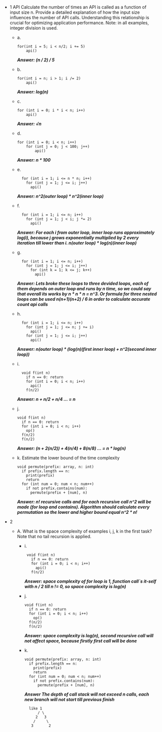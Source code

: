 - 1 API
Calculate the number of times an API is called as a function of input size n.
Provide a detailed explanation of how the input size influences the number of
API calls. Understanding this relationship is crucial for optimizing application
performance. Note: in all examples, integer division is used.
  - a.
    
        for(int i = 5; i < n/2; i += 5)
            api()
        

    ***Answer: (n / 2) / 5***
  - b. 
        
        for(int i = n; i > 1; i /= 2)
            api()
        
    ***Answer: log(n)***
  - c.
        
        for (int i = 0; i * i < n; i++)
            api()

    ***Answer: &#8730;n***
  - d.
     
        for (int i = 0; i < n; i++)
            for (int j = 0; j < 100; j++)
                api()

    ***Answer: n * 100***
  - e. 
  
          for (int i = 1; i <= n * n; i++)
            for (int j = 1; j <= i; j++)
              api()

    ***Answer: n^2(outer loop) * n^2(inner loop)***
  - f. 
  
          for (int i = 1; i <= n; i++)
            for (int j = 1; j < i; j *= 2)
              api()

    ***Answer: For each i from outer loop, inner loop runs approximately log(i), because j grows exponentially multiplied by 2 every iteration till lower than i. n(outer loop) * log(n)(inner loop)***
  - g.
  
          for (int i = 1; i <= n; i++)
            for (int j = 1; j <= i; j++)
              for (int k = 1; k <= j; k++)
                api()

    ***Answer: Lets broke these loops to three devided loops, each of them depends on outer loop and runs by n time, so we could say that overall its works by n * n * n = n^3. Or formula for three nested loops can be used n(n+1)(n+2) / 6 in order to calculate accurate count api calls***

  - h.
  
          for (int i = 1; i <= n; i++)
            for (int j = 1; j <= n; j += i)
              api()
            for (int j = 1; j <= i; j++)
              api()

    ***Answer: n(outer loop) * (log(n)(first inner loop) + n^2(second inner loop))***

  - i.
  
          void f(int n)
            if n == 0: return
            for (int i = 0; i < n; i++)
              api()
            f(n/2)

    ***Answer: n + n/2 + n/4 ... = n***

  - j. 
  
        void f(int n)
          if n == 0: return
          for (int i = 0; i < n; i++)
            op()
          f(n/2)
          f(n/2)

    ***Answer:  (n + 2(n/2)) + 4(n/4) + 8(n/8) ... = n * log(n)***

  - k. Estimate the lower bound of the time complexity
  
        void permute(prefix: array, n: int)
          if prefix.length == n:
            print(prefix)
            return
          for (int num = 0; num < n; num++)
            if not prefix.contains(num):
              permute(prefix + [num], n)

    ***Answer: n! recursive calls  and for each recursive call n^2 will be made (for loop and contains). Algorithm should calculate every permutation so the lower and higher bound equal n^2 * n!***

- 2
  - A. What is the space complexity of examples i, j, k in the first task? Note
      that no tail recursion is applied.
       - i. 
      
              void f(int n)
                if n == 0: return
                for (int i = 0; i < n; i++)
                  api()
                f(n/2)
          
          ***Answer: space complexity of for loop is 1, function call`s it-self with n / 2 till n != 0, so space complexity is log(n)***
      - j.

            void f(int n)
              if n == 0: return
              for (int i = 0; i < n; i++)
                op()
              f(n/2)
              f(n/2)

          ***Answer: space complexity is log(n), second recursive call will not affect space, because firstly first call will be done***

      - k.

            void permute(prefix: array, n: int)
              if prefix.length == n:
                print(prefix)
                return
              for (int num = 0; num < n; num++)
                if not prefix.contains(num):
                  permute(prefix + [num], n)

          ***Answer The depth of call stack will not exceed n calls, each new branch will not start till previous finish***
              
              like 1
                  / \
                 2   3
                /     \
               3       2